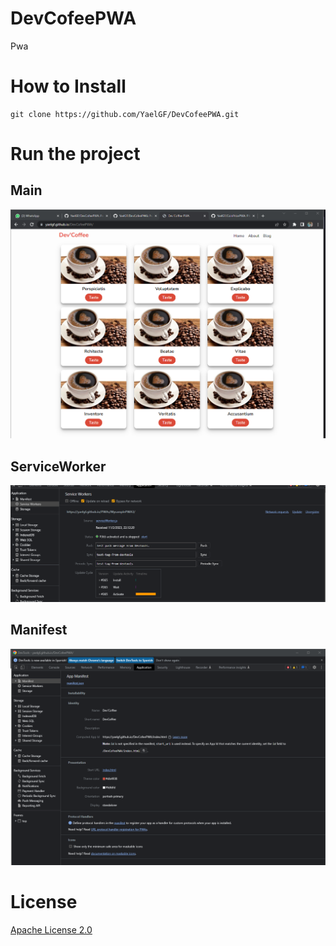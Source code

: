 # DevCofeePWA

Pwa 

# How to Install


``` shell
git clone https://github.com/YaelGF/DevCofeePWA.git
```

# Run the project

## Main
![main](/assets/main.png)

## ServiceWorker
![SW](/assets/sw.png)

## Manifest
![manifest](/assets/manifest.png)


# License
[Apache License 2.0](https://github.com/YaelGF/DevCofeePWA/blob/main/LICENSE)
